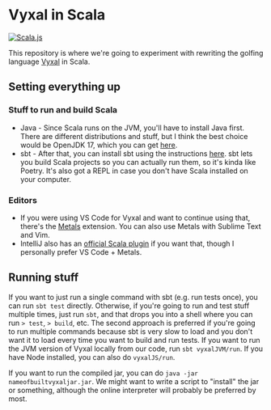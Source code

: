 # Vyxal in Scala

[![Scala.js](https://www.scala-js.org/assets/badges/scalajs-1.8.0.svg)](https://www.scala-js.org)

This repository is where we're going to experiment with rewriting the golfing language [Vyxal](https://github.com/Vyxal/Vyxal) in Scala.

## Setting everything up

### Stuff to run and build Scala

- Java - Since Scala runs on the JVM, you'll have to install Java first. There are different distributions and stuff, but I think the best choice would be OpenJDK 17, which you can get [here](https://jdk.java.net/17/).
- sbt - After that, you can install sbt using the instructions [here](https://www.scala-sbt.org/download.html). sbt lets you build Scala projects so you can actually run them, so it's kinda like Poetry. It's also got a REPL in case you don't have Scala installed on your computer.

### Editors

- If you were using VS Code for Vyxal and want to continue using that, there's the [Metals](https://scalameta.org/metals/docs/editors/vscode/) extension. You can also use Metals with Sublime Text and Vim.
- IntelliJ also has an [official Scala plugin](https://plugins.jetbrains.com/plugin/1347-scala) if you want that, though I personally prefer VS Code + Metals.

## Running stuff

If you want to just run a single command with sbt (e.g. run tests once), you can run `sbt test` directly. Otherwise, if you're going to run and test stuff multiple times, just run `sbt`, and that drops you into a shell where you can run `> test`, `> build`, etc. The second approach is preferred if you're going to run multiple commands because sbt is very slow to load and you don't want it to load every time you want to build and run tests. If you want to run the JVM version of Vyxal locally from our code, run `sbt vyxalJVM/run`. If you have Node installed, you can also do `vyxalJS/run`.

If you want to run the compiled jar, you can do `java -jar nameofbuiltvyxaljar.jar`. We might want to write a script to "install" the jar or something, although the online interpreter will probably be preferred by most.
